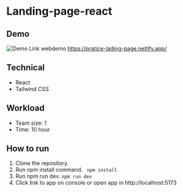 # Landing-page-react
## Demo
![Demo](https://i.ibb.co/kDs1qst/z4535768874482-1537661634991ed5ca3146d6270e2b27.jpg)
Link webdemo https://pratice-lading-page.netlify.app/
## Technical
* React
* Tailwind CSS 
## Workload
* Team size: 1
* Time: 10 hour
## How to run
1. Clone the repository.
2. Run npm install command. ``` npm install```
3. Run npm run dev. ```npm run dev```
4. Click link to app on console or open app in http://localhost:5173
